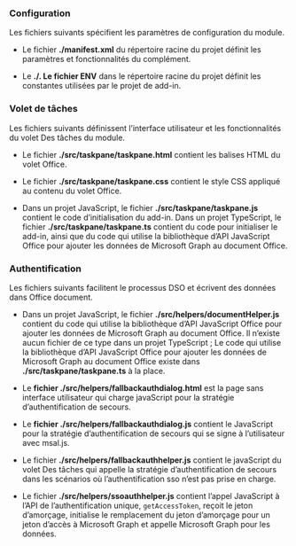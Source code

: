 ### <a name="configuration"></a>Configuration

Les fichiers suivants spécifient les paramètres de configuration du module.

- Le fichier **./manifest.xml** du répertoire racine du projet définit les paramètres et fonctionnalités du complément.

- Le **./. Le fichier ENV** dans le répertoire racine du projet définit les constantes utilisées par le projet de add-in.

### <a name="task-pane"></a>Volet de tâches 

Les fichiers suivants définissent l’interface utilisateur et les fonctionnalités du volet Des tâches du module.

- Le fichier **./src/taskpane/taskpane.html** contient les balises HTML du volet Office.

- Le fichier **./src/taskpane/taskpane.css** contient le style CSS appliqué au contenu du volet Office.

- Dans un projet JavaScript, le fichier **./src/taskpane/taskpane.js** contient le code d’initialisation du add-in. Dans un projet TypeScript, le fichier **./src/taskpane/taskpane.ts** contient du code pour initialiser le add-in, ainsi que du code qui utilise la bibliothèque d’API JavaScript Office pour ajouter les données de Microsoft Graph au document Office.

### <a name="authentication"></a>Authentification

Les fichiers suivants facilitent le processus DSO et écrivent des données dans Office document.

- Dans un projet JavaScript, le fichier **./src/helpers/documentHelper.js** contient du code qui utilise la bibliothèque d’API JavaScript Office pour ajouter les données de Microsoft Graph au document Office. Il n’existe aucun fichier de ce type dans un projet TypeScript ; Le code qui utilise la bibliothèque d’API JavaScript Office pour ajouter les données de Microsoft Graph au document Office existe dans **./src/taskpane/taskpane.ts** à la place.

- Le **fichier ./src/helpers/fallbackauthdialog.html** est la page sans interface utilisateur qui charge javaScript pour la stratégie d’authentification de secours.

- Le **fichier ./src/helpers/fallbackauthdialog.js** contient le JavaScript pour la stratégie d’authentification de secours qui se signe à l’utilisateur avec msal.js.

- Le fichier **./src/helpers/fallbackauthhelper.js** contient le javaScript du volet Des tâches qui appelle la stratégie d’authentification de secours dans les scénarios où l’authentification sso n’est pas prise en charge.

- Le fichier **./src/helpers/ssoauthhelper.js** contient l’appel JavaScript à l’API de l’authentification unique, `getAccessToken`, reçoit le jeton d’amorçage, initialise le remplacement du jeton d’amorçage pour un jeton d’accès à Microsoft Graph et appelle Microsoft Graph pour les données.